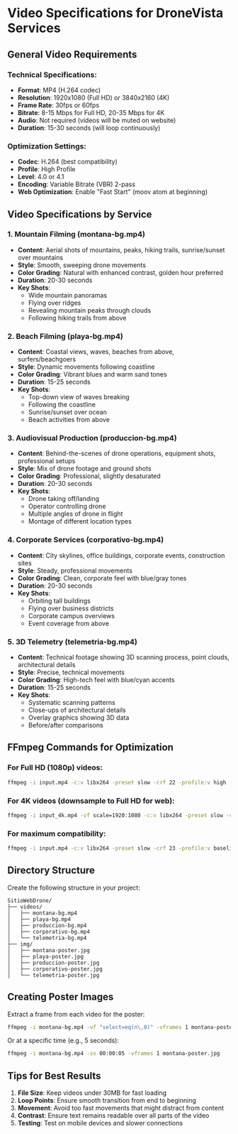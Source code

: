 # Video Specifications for DroneVista Services

## General Video Requirements

### Technical Specifications:
- **Format**: MP4 (H.264 codec)
- **Resolution**: 1920x1080 (Full HD) or 3840x2160 (4K)
- **Frame Rate**: 30fps or 60fps
- **Bitrate**: 8-15 Mbps for Full HD, 20-35 Mbps for 4K
- **Audio**: Not required (videos will be muted on website)
- **Duration**: 15-30 seconds (will loop continuously)

### Optimization Settings:
- **Codec**: H.264 (best compatibility)
- **Profile**: High Profile
- **Level**: 4.0 or 4.1
- **Encoding**: Variable Bitrate (VBR) 2-pass
- **Web Optimization**: Enable "Fast Start" (moov atom at beginning)

## Video Specifications by Service

### 1. Mountain Filming (montana-bg.mp4)
- **Content**: Aerial shots of mountains, peaks, hiking trails, sunrise/sunset over mountains
- **Style**: Smooth, sweeping drone movements
- **Color Grading**: Natural with enhanced contrast, golden hour preferred
- **Duration**: 20-30 seconds
- **Key Shots**: 
  - Wide mountain panoramas
  - Flying over ridges
  - Revealing mountain peaks through clouds
  - Following hiking trails from above

### 2. Beach Filming (playa-bg.mp4)
- **Content**: Coastal views, waves, beaches from above, surfers/beachgoers
- **Style**: Dynamic movements following coastline
- **Color Grading**: Vibrant blues and warm sand tones
- **Duration**: 15-25 seconds
- **Key Shots**:
  - Top-down view of waves breaking
  - Following the coastline
  - Sunrise/sunset over ocean
  - Beach activities from above

### 3. Audiovisual Production (produccion-bg.mp4)
- **Content**: Behind-the-scenes of drone operations, equipment shots, professional setups
- **Style**: Mix of drone footage and ground shots
- **Color Grading**: Professional, slightly desaturated
- **Duration**: 20-30 seconds
- **Key Shots**:
  - Drone taking off/landing
  - Operator controlling drone
  - Multiple angles of drone in flight
  - Montage of different location types

### 4. Corporate Services (corporativo-bg.mp4)
- **Content**: City skylines, office buildings, corporate events, construction sites
- **Style**: Steady, professional movements
- **Color Grading**: Clean, corporate feel with blue/gray tones
- **Duration**: 20-30 seconds
- **Key Shots**:
  - Orbiting tall buildings
  - Flying over business districts
  - Corporate campus overviews
  - Event coverage from above

### 5. 3D Telemetry (telemetria-bg.mp4)
- **Content**: Technical footage showing 3D scanning process, point clouds, architectural details
- **Style**: Precise, technical movements
- **Color Grading**: High-tech feel with blue/cyan accents
- **Duration**: 15-25 seconds
- **Key Shots**:
  - Systematic scanning patterns
  - Close-ups of architectural details
  - Overlay graphics showing 3D data
  - Before/after comparisons

## FFmpeg Commands for Optimization

### For Full HD (1080p) videos:
```bash
ffmpeg -i input.mp4 -c:v libx264 -preset slow -crf 22 -profile:v high -level 4.1 -pix_fmt yuv420p -movflags +faststart -an output.mp4
```

### For 4K videos (downsample to Full HD for web):
```bash
ffmpeg -i input_4k.mp4 -vf scale=1920:1080 -c:v libx264 -preset slow -crf 22 -profile:v high -level 4.1 -pix_fmt yuv420p -movflags +faststart -an output.mp4
```

### For maximum compatibility:
```bash
ffmpeg -i input.mp4 -c:v libx264 -preset slow -crf 23 -profile:v baseline -level 3.0 -pix_fmt yuv420p -movflags +faststart -maxrate 8M -bufsize 8M -an output.mp4
```

## Directory Structure

Create the following structure in your project:
```
SitioWebDrone/
├── videos/
│   ├── montana-bg.mp4
│   ├── playa-bg.mp4
│   ├── produccion-bg.mp4
│   ├── corporativo-bg.mp4
│   └── telemetria-bg.mp4
├── img/
│   ├── montana-poster.jpg
│   ├── playa-poster.jpg
│   ├── produccion-poster.jpg
│   ├── corporativo-poster.jpg
│   └── telemetria-poster.jpg
```

## Creating Poster Images

Extract a frame from each video for the poster:
```bash
ffmpeg -i montana-bg.mp4 -vf "select=eq(n\,0)" -vframes 1 montana-poster.jpg
```

Or at a specific time (e.g., 5 seconds):
```bash
ffmpeg -i montana-bg.mp4 -ss 00:00:05 -vframes 1 montana-poster.jpg
```

## Tips for Best Results

1. **File Size**: Keep videos under 30MB for fast loading
2. **Loop Points**: Ensure smooth transition from end to beginning
3. **Movement**: Avoid too fast movements that might distract from content
4. **Contrast**: Ensure text remains readable over all parts of the video
5. **Testing**: Test on mobile devices and slower connections
